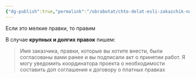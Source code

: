 ```yaml
---
{"dg-publish":true,"permalink":"/obrabotat/chto-delat-esli-zakazchik-na-etape-dizajna-ili-verstki-hochet-izmenit-teksty-ili-dizajn-konczepcziyu/"}
---
```


Если это мелкие правки, то правим

В случае **крупных и долгих правок** пишем:

> Имя заказчика, правки, которые вы хотите внести, были согласованы вами ранее и вы подписали акт о принятии работ. Я могу уведомить координатора проекта о необходимости составить доп соглашения к договору о платных правках